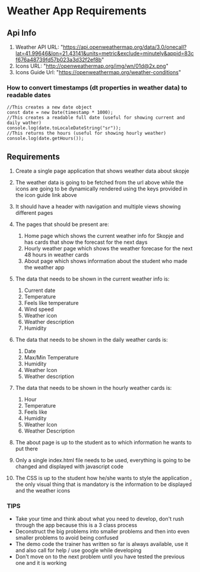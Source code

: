 # Weather App Requirements

## Api Info

1. Weather API URL: "https://api.openweathermap.org/data/3.0/onecall?lat=41.99646&lon=21.43141&units=metric&exclude=minutely&appid=83cf676a48739fd57b023a3d32f2ef8b"
2. Icons URL: "http://openweathermap.org/img/wn/01d@2x.png"
3. Icons Guide Url: "https://openweathermap.org/weather-conditions"

### How to convert timestamps (dt properties in weather data) to readable dates

```
//This creates a new date object
const date = new Date(timestamp * 1000);
//This creates a readable full date (useful for showing current and daily wather)
console.log(date.toLocaleDateString("sr"));
//This returns the hours (useful for showing hourly weather)
console.log(date.getHours());
```

## Requirements

1. Create a single page application that shows weather data about skopje
2. The weather data is going to be fetched from the url above while the icons are going to be dynamically rendered using the keys provided in the icon guide link above
3. It should have a header with navigation and multiple views showing different pages
4. The pages that should be present are:

   1. Home page which shows the current weather info for Skopje and has cards that show the forecast for the next days
   2. Hourly weather page which shows the weather forecase for the next 48 hours in weather cards
   3. About page which shows information about the student who made the weather app

5. The data that needs to be shown in the current weather info is:

   1. Current date
   2. Temperature
   3. Feels like temperature
   4. Wind speed
   5. Weather icon
   6. Weather description
   7. Humidity

6. The data that needs to be shown in the daily weather cards is:

   1. Date
   2. Max/Min Temperature
   3. Humidity
   4. Weather Icon
   5. Weather description

7. The data that needs to be shown in the hourly weather cards is:

   1. Hour
   2. Temperature
   3. Feels like
   4. Humidity
   5. Weather Icon
   6. Weather Description

8. The about page is up to the student as to which information he wants to put there
9. Only a single index.html file needs to be used, everything is going to be changed and displayed with javascript code
10. The CSS is up to the student how he/she wants to style the application , the only visual thing that is mandatory is the information to be displayed and the weather icons

### TIPS

- Take your time and think about what you need to develop, don't rush through the app because this is a 3 class process
- Deconstruct the big problems into smaller problems and then into even smaller problems to avoid being confused
- The demo code the trainer has written so far is always available, use it and also call for help / use google while developing
- Don't move on to the next problem until you have tested the previous one and it is working
